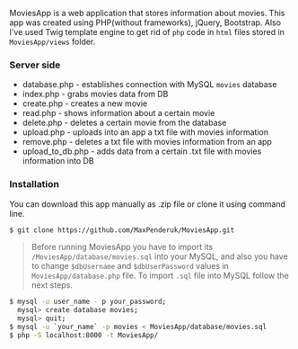 MoviesApp is a web application that stores information about movies. This app was created using PHP(without frameworks), jQuery, Bootstrap. Also I've used Twig template engine to get rid of `php` code in `html` files stored in `MoviesApp/views` folder. 

### Server side
* database.php - establishes connection with MySQL `movies` database
* index.php - grabs movies data from DB
* create.php - creates a new movie
* read.php - shows information about a certain movie
* delete.php - deletes a certain movie from the database
* upload.php - uploads into an app a txt file with movies information
* remove.php - deletes a txt file with movies information from an app
* upload_to_db.php - adds data from a certain .txt file with movies information into DB 

### Installation
You can download this app manually as .zip file or clone it using command line.
```sh
$ git clone https://github.com/MaxPenderuk/MoviesApp.git
```
> Before running MoviesApp you have to import its `/MoviesApp/database/movies.sql` into your MySQL, and also you have to change `$dbUsername` and `$dbUserPassword` values in `MoviesApp/database.php` file. To import `.sql` file into MySQL follow the next steps. 

```sh
$ mysql -u user_name - p your_password;
  mysql> create database movies;
  mysql> quit; 
$ mysql -u `your_name` -p movies < MoviesApp/database/movies.sql 
$ php -S localhost:8000 -t MoviesApp/
```